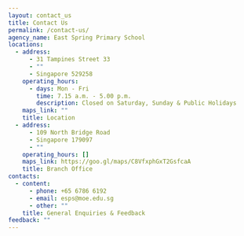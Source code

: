 ```yaml
---
layout: contact_us
title: Contact Us
permalink: /contact-us/
agency_name: East Spring Primary School
locations:
  - address:
      - 31 Tampines Street 33
      - ""
      - Singapore 529258
    operating_hours:
      - days: Mon - Fri
        time: 7.15 a.m. - 5.00 p.m.
        description: Closed on Saturday, Sunday & Public Holidays
    maps_link: ""
    title: Location
  - address:
      - 109 North Bridge Road
      - Singapore 179097
      - ""
    operating_hours: []
    maps_link: https://goo.gl/maps/C8VfxphGxT2GsfcaA
    title: Branch Office
contacts:
  - content:
      - phone: +65 6786 6192
      - email: esps@moe.edu.sg
      - other: ""
    title: General Enquiries & Feedback
feedback: ""
---
```

